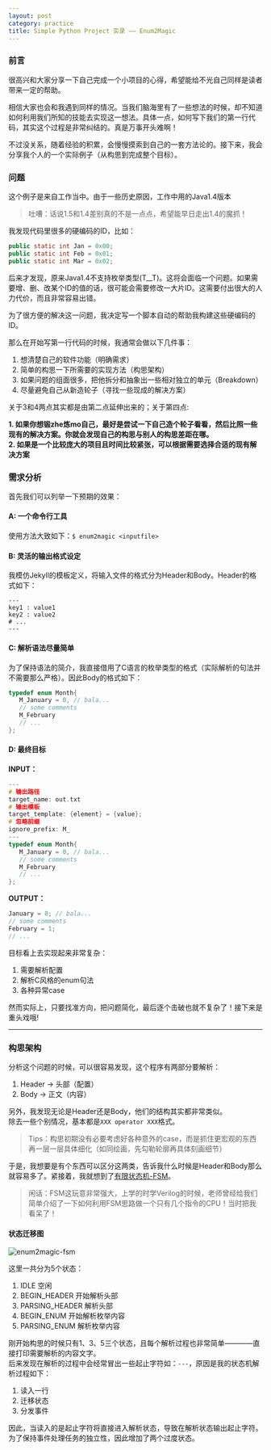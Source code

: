 ```yaml
---
layout: post
category: practice
title: Simple Python Project 实录 —— Enum2Magic
---
```

### 前言
很高兴和大家分享一下自己完成一个小项目的心得，希望能给不光自己同样是读者带来一定的帮助。

相信大家也会和我遇到同样的情况。当我们脑海里有了一些想法的时候，却不知道如何利用我们所知的技能去实现这一想法。具体一点，如何写下我们的第一行代码，其实这个过程是非常纠结的。真是万事开头难啊！

不过没关系，随着经验的积累，会慢慢摸索到自己的一套方法论的。接下来，我会分享我个人的一个实际例子（从构思到完成整个目标）。

### 问题
这个例子是来自工作当中。由于一些历史原因，工作中用的Java1.4版本

> 吐嘈：话说1.5和1.4差别真的不是一点点，希望能早日走出1.4的魔抓！

我发现代码里很多的硬编码的ID，比如：

```java
public static int Jan = 0x00;
public static int Feb = 0x01;
public static int Mar = 0x02;
```

后来才发现，原来Java1.4不支持枚举类型(T__T)。这将会面临一个问题。如果需要增、删、改某个ID的值的话，很可能会需要修改一大片ID。这需要付出很大的人力代价，而且非常容易出错。

为了很方便的解决这一问题，我决定写一个脚本自动的帮助我构建这些硬编码的ID。

那么在开始写第一行代码的时候，我通常会做以下几件事：

1. 想清楚自己的软件功能（明确需求）
2. 简单的构思一下所需要的实现方法（构思架构）
3. 如果问题的组面很多，把他拆分和抽象出一些相对独立的单元（Breakdown）
4. 尽量避免自己从新造轮子（寻找一些现成的解决方案）

关于3和4两点其实都是由第二点延伸出来的；关于第四点:

**1. 如果你想锻zhe炼mo自己，最好是尝试一下自己造个轮子看看，然后比照一些现有的解决方案。你就会发现自己的构思与别人的构思差距在哪。**  
**2. 如果是一个比较庞大的项目且时间比较紧张，可以根据需要选择合适的现有解决方案**

### 需求分析
首先我们可以列举一下预期的效果：

#### A: 一个命令行工具
使用方法大致如下：`$ enum2magic <inputfile>`

#### B: 灵活的输出格式设定
我模仿Jekyll的模板定义，将输入文件的格式分为Header和Body。Header的格式如下：

```text
---
key1 : value1
key2 : value2
# ...
---
```

#### C: 解析语法尽量简单
为了保持语法的简介，我直接借用了C语言的枚举类型的格式（实际解析的句法并不需要那么严格）。因此Body的格式如下：

```c
typedef enum Month{
   M_January = 0, // bala...
   // some comments
   M_February
   // ...
};
```
#### D: 最终目标
**INPUT：**

```c
---
# 输出路径
target_name: out.txt
# 输出模板
target_template: {element} = {value};
# 忽略前缀
ignore_prefix: M_
---
typedef enum Month{
   M_January = 0, // bala...
   // some comments
   M_February
   // ...
};
```
**OUTPUT：**

```c
January = 0; // bala...
// some comments
February = 1;
// ...
```
目标看上去实现起来非常复杂：

1. 需要解析配置
2. 解析C风格的enum句法
3. 各种异常case

然而实际上，只要找准方向，把问题简化，最后逐个击破也就不复杂了！接下来是重头戏哦!

---

### 构思架构
分析这个问题的时候，可以很容易发现，这个程序有两部分要解析：

1. Header -> 头部（配置）
2. Body -> 正文（内容）

另外，我发现无论是Header还是Body，他们的结构其实都非常类似。  
除去一些个别情况，基本都是`XXX operator XXX`格式。

> Tips：构思初期没有必要考虑好各种意外的case，而是抓住更宏观的东西再一层一层具体细化（如同绘画，先勾勒轮廓再具体刻画细节）

于是，我想要是有个东西可以区分这两类，告诉我什么时候是Header和Body那么就容易多了。紧接着，我就想到了[有限状态机-FSM](http://zh.wikipedia.org/wiki/%E6%9C%89%E9%99%90%E7%8A%B6%E6%80%81%E6%9C%BA)。

> 闲话：FSM这玩意非常强大，上学的时学Verilog的时候，老师曾经给我们简单介绍了一下如何利用FSM思路做一个只有几个指令的CPU！当时把我看呆了！

#### 状态迁移图

![enum2magic-fsm]({{site.baseurl}}/public/blog-images/enum2magic-fsm.png)

这里一共分为5个状态：

1. IDLE 空闲
2. BEGIN_HEADER 开始解析头部
3. PARSING_HEADER 解析头部
4. BEGIN_ENUM 开始解析枚举内容
5. PARSING_ENUM 解析枚举内容

刚开始构思的时候只有1、3、5三个状态，且每个解析过程也非常简单————直接打印需要解析的内容文字。  
后来发现在解析的过程中会经常冒出一些起止字符如：`---`，原因是我的状态机解析过程如下：

1. 读入一行
2. 迁移状态
3. 分发事件

因此，当读入的是起止字符将直接进入解析状态，导致在解析状态输出起止字符。为了保持事件处理任务的独立性，因此增加了两个过度状态。


